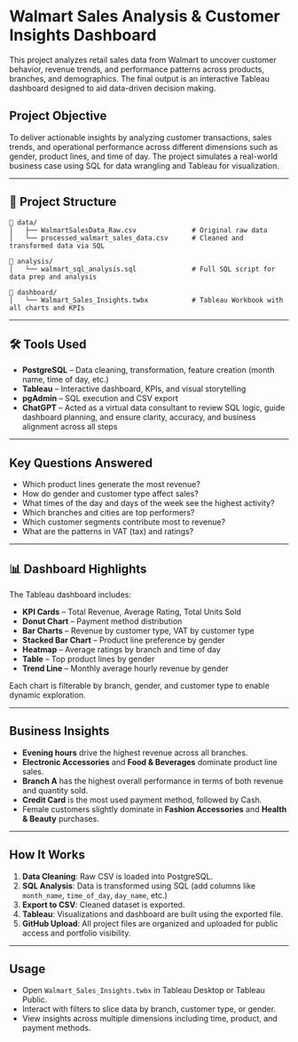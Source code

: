

# Walmart Sales Analysis & Customer Insights Dashboard

This project analyzes retail sales data from Walmart to uncover customer behavior, revenue trends, and performance patterns across products, branches, and demographics. The final output is an interactive Tableau dashboard designed to aid data-driven decision making.



## Project Objective

To deliver actionable insights by analyzing customer transactions, sales trends, and operational performance across different dimensions such as gender, product lines, and time of day. The project simulates a real-world business case using SQL for data wrangling and Tableau for visualization.

---

## 📂 Project Structure

```
📁 data/
│   ├── WalmartSalesData_Raw.csv              # Original raw data
│   └── processed_walmart_sales_data.csv      # Cleaned and transformed data via SQL

📁 analysis/
│   └── walmart_sql_analysis.sql              # Full SQL script for data prep and analysis

📁 dashboard/
│   └── Walmart_Sales_Insights.twbx           # Tableau Workbook with all charts and KPIs
```

---

## 🛠 Tools Used

* **PostgreSQL** – Data cleaning, transformation, feature creation (month name, time of day, etc.)
* **Tableau** – Interactive dashboard, KPIs, and visual storytelling
* **pgAdmin** – SQL execution and CSV export
* **ChatGPT** – Acted as a virtual data consultant to review SQL logic, guide dashboard planning, and ensure clarity, accuracy, and business alignment across all steps

---

##  Key Questions Answered

* Which product lines generate the most revenue?
* How do gender and customer type affect sales?
* What times of the day and days of the week see the highest activity?
* Which branches and cities are top performers?
* Which customer segments contribute most to revenue?
* What are the patterns in VAT (tax) and ratings?

---

## 📊 Dashboard Highlights

The Tableau dashboard includes:

* **KPI Cards** – Total Revenue, Average Rating, Total Units Sold
* **Donut Chart** – Payment method distribution
* **Bar Charts** – Revenue by customer type, VAT by customer type
* **Stacked Bar Chart** – Product line preference by gender
* **Heatmap** – Average ratings by branch and time of day
* **Table** – Top product lines by gender
* **Trend Line** – Monthly average hourly revenue by gender

Each chart is filterable by branch, gender, and customer type to enable dynamic exploration.

---

##  Business Insights

* **Evening hours** drive the highest revenue across all branches.
* **Electronic Accessories** and **Food & Beverages** dominate product line sales.
* **Branch A** has the highest overall performance in terms of both revenue and quantity sold.
* **Credit Card** is the most used payment method, followed by Cash.
* Female customers slightly dominate in **Fashion Accessories** and **Health & Beauty** purchases.

---

##  How It Works

1. **Data Cleaning**: Raw CSV is loaded into PostgreSQL.
2. **SQL Analysis**: Data is transformed using SQL (add columns like `month_name`, `time_of_day`, `day_name`, etc.)
3. **Export to CSV**: Cleaned dataset is exported.
4. **Tableau**: Visualizations and dashboard are built using the exported file.
5. **GitHub Upload**: All project files are organized and uploaded for public access and portfolio visibility.

---

##  Usage

* Open `Walmart_Sales_Insights.twbx` in Tableau Desktop or Tableau Public.
* Interact with filters to slice data by branch, customer type, or gender.
* View insights across multiple dimensions including time, product, and payment methods.


